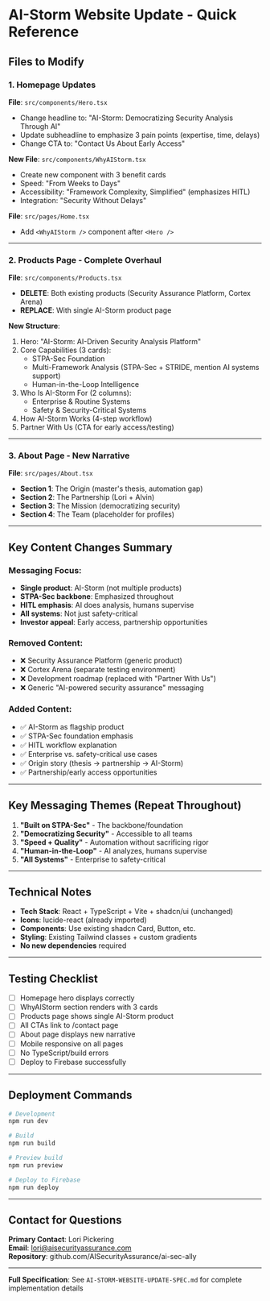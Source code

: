 # AI-Storm Website Update - Quick Reference

## Files to Modify

### 1. Homepage Updates
**File**: `src/components/Hero.tsx`
- Change headline to: "AI-Storm: Democratizing Security Analysis Through AI"
- Update subheadline to emphasize 3 pain points (expertise, time, delays)
- Change CTA to: "Contact Us About Early Access"

**New File**: `src/components/WhyAIStorm.tsx`
- Create new component with 3 benefit cards
- Speed: "From Weeks to Days"
- Accessibility: "Framework Complexity, Simplified" (emphasizes HITL)
- Integration: "Security Without Delays"

**File**: `src/pages/Home.tsx`
- Add `<WhyAIStorm />` component after `<Hero />`

---

### 2. Products Page - Complete Overhaul
**File**: `src/components/Products.tsx`
- **DELETE**: Both existing products (Security Assurance Platform, Cortex Arena)
- **REPLACE**: With single AI-Storm product page

**New Structure**:
1. Hero: "AI-Storm: AI-Driven Security Analysis Platform"
2. Core Capabilities (3 cards):
   - STPA-Sec Foundation
   - Multi-Framework Analysis (STPA-Sec + STRIDE, mention AI systems support)
   - Human-in-the-Loop Intelligence
3. Who Is AI-Storm For (2 columns):
   - Enterprise & Routine Systems
   - Safety & Security-Critical Systems
4. How AI-Storm Works (4-step workflow)
5. Partner With Us (CTA for early access/testing)

---

### 3. About Page - New Narrative
**File**: `src/pages/About.tsx`
- **Section 1**: The Origin (master's thesis, automation gap)
- **Section 2**: The Partnership (Lori + Alvin)
- **Section 3**: The Mission (democratizing security)
- **Section 4**: The Team (placeholder for profiles)

---

## Key Content Changes Summary

### Messaging Focus:
- **Single product**: AI-Storm (not multiple products)
- **STPA-Sec backbone**: Emphasized throughout
- **HITL emphasis**: AI does analysis, humans supervise
- **All systems**: Not just safety-critical
- **Investor appeal**: Early access, partnership opportunities

### Removed Content:
- ❌ Security Assurance Platform (generic product)
- ❌ Cortex Arena (separate testing environment)
- ❌ Development roadmap (replaced with "Partner With Us")
- ❌ Generic "AI-powered security assurance" messaging

### Added Content:
- ✅ AI-Storm as flagship product
- ✅ STPA-Sec foundation emphasis
- ✅ HITL workflow explanation
- ✅ Enterprise vs. safety-critical use cases
- ✅ Origin story (thesis → partnership → AI-Storm)
- ✅ Partnership/early access opportunities

---

## Key Messaging Themes (Repeat Throughout)

1. **"Built on STPA-Sec"** - The backbone/foundation
2. **"Democratizing Security"** - Accessible to all teams
3. **"Speed + Quality"** - Automation without sacrificing rigor
4. **"Human-in-the-Loop"** - AI analyzes, humans supervise
5. **"All Systems"** - Enterprise to safety-critical

---

## Technical Notes

- **Tech Stack**: React + TypeScript + Vite + shadcn/ui (unchanged)
- **Icons**: lucide-react (already imported)
- **Components**: Use existing shadcn Card, Button, etc.
- **Styling**: Existing Tailwind classes + custom gradients
- **No new dependencies** required

---

## Testing Checklist

- [ ] Homepage hero displays correctly
- [ ] WhyAIStorm section renders with 3 cards
- [ ] Products page shows single AI-Storm product
- [ ] All CTAs link to /contact page
- [ ] About page displays new narrative
- [ ] Mobile responsive on all pages
- [ ] No TypeScript/build errors
- [ ] Deploy to Firebase successfully

---

## Deployment Commands

```bash
# Development
npm run dev

# Build
npm run build

# Preview build
npm run preview

# Deploy to Firebase
npm run deploy
```

---

## Contact for Questions

**Primary Contact**: Lori Pickering  
**Email**: lori@aisecurityassurance.com  
**Repository**: github.com/AISecurityAssurance/ai-sec-ally

---

**Full Specification**: See `AI-STORM-WEBSITE-UPDATE-SPEC.md` for complete implementation details
